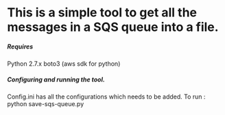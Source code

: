# This is a simple tool to get all the messages in a SQS queue into a file.

##### Requires
Python 2.7.x
boto3 (aws sdk for python)

##### Configuring and running the tool.
Config.ini has all the configurations which needs to be added. 
To run : python save-sqs-queue.py